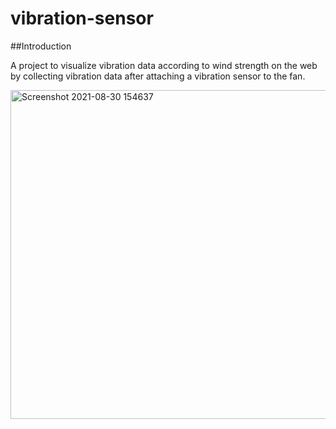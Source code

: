 # vibration-sensor
##Introduction

A project to visualize vibration data according to wind strength on the web by collecting vibration data after attaching a vibration sensor to the fan.


<img width="526" alt="Screenshot 2021-08-30 154637" src="https://user-images.githubusercontent.com/88071262/131465653-eeb6a920-981c-4139-a216-21f51125c516.png">
